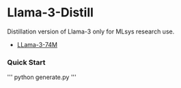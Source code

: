 # Llama-3-Distill
Distillation version of Llama-3 only for MLsys research use.

- [LLama-3-74M](https://huggingface.co/KylinC/Llama-3-74M/tree/main)

### Quick Start

'''
python generate.py
'''